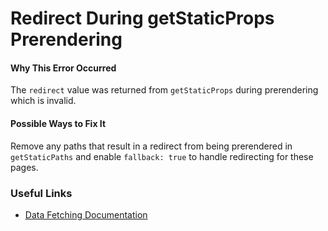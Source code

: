 # Redirect During getStaticProps Prerendering

#### Why This Error Occurred

The `redirect` value was returned from `getStaticProps` during prerendering which is invalid.

#### Possible Ways to Fix It

Remove any paths that result in a redirect from being prerendered in `getStaticPaths` and enable `fallback: true` to handle redirecting for these pages.

### Useful Links

- [Data Fetching Documentation](https://nextjs.org/docs/basic-features/data-fetching#getstaticprops-static-generation)
